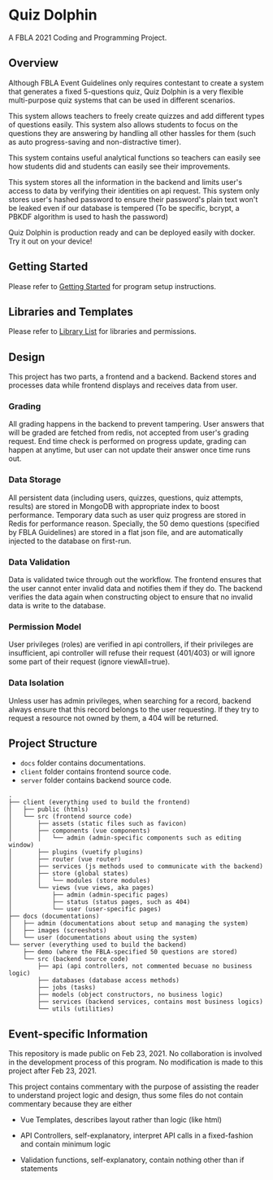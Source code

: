 # Quiz Dolphin

A FBLA 2021 Coding and Programming Project.

## Overview

Although FBLA Event Guidelines only requires contestant to create a system that generates a fixed 5-questions quiz, Quiz Dolphin is a very flexible multi-purpose quiz systems that can be used in different scenarios. 

This system allows teachers to freely create quizzes and add different types of questions easily. This system also allows students to focus on the questions they are answering by handling all other hassles for them (such as auto progress-saving and non-distractive timer).

This system contains useful analytical functions so teachers can easily see how students did and students can easily see their improvements.

This system stores all the information in the backend and limits user's access to data by verifying their identities on api request. This system only stores user's hashed password to ensure their password's plain text won't be leaked even if our database is tempered (To be specific, bcrypt, a PBKDF algorithm is used to hash the password)

Quiz Dolphin is production ready and can be deployed easily with docker. Try it out on your device!

## Getting Started

Please refer to [Getting Started](docs/admin/Getting-Started.md) for program setup instructions.

## Libraries and Templates

Please refer to [Library List](LIBRARY.md) for libraries and permissions.

## Design

This project has two parts, a frontend and a backend. Backend stores and processes data while frontend displays and receives data from user.

### Grading

All grading happens in the backend to prevent tampering. User answers that will be graded are fetched from redis, not accepted from user's grading request. End time check is performed on progress update, grading can happen at anytime, but user can not update their answer once time runs out.

### Data Storage

All persistent data (including users, quizzes, questions, quiz attempts, results) are stored in MongoDB with appropriate index to boost performance. Temporary data such as user quiz progress are stored in Redis for performance reason. Specially, the 50 demo questions (specified by FBLA Guidelines) are stored in a flat json file, and are automatically injected to the database on first-run.

### Data Validation

Data is validated twice through out the workflow. The frontend ensures that the user cannot enter invalid data and notifies them if they do. The backend verifies the data again when constructing object to ensure that no invalid data is write to the database.

### Permission Model

User privileges (roles) are verified in api controllers, if their privileges are insufficient, api controller will refuse their request (401/403) or will ignore some part of their request (ignore viewAll=true).

### Data Isolation

Unless user has admin privileges, when searching for a record, backend always ensure that this record belongs to the user requesting. If they try to request a resource not owned by them, a 404 will be returned.

## Project Structure

- `docs` folder contains documentations.
- `client` folder contains frontend source code.
- `server` folder contains backend source code.

```
.
├── client (everything used to build the frontend)
│   ├── public (htmls)
│   └── src (frontend source code)
│       ├── assets (static files such as favicon)
│       ├── components (vue components)
│       │   └── admin (admin-specific components such as editing window)
│       ├── plugins (vuetify plugins)
│       ├── router (vue router)
│       ├── services (js methods used to communicate with the backend)
│       ├── store (global states)
│       │   └── modules (store modules)
│       └── views (vue views, aka pages)
│           ├── admin (admin-specific pages)
│           ├── status (status pages, such as 404)
│           └── user (user-specific pages)
├── docs (documentations)
│   ├── admin (documentations about setup and managing the system)
│   ├── images (screeshots)
│   └── user (documentations about using the system)
└── server (everything used to build the backend)
    ├── demo (where the FBLA-specified 50 questions are stored)
    └── src (backend source code)
        ├── api (api controllers, not commented becuase no business logic)
        ├── databases (database access methods)
        ├── jobs (tasks)
        ├── models (object constructors, no business logic)
        ├── services (backend services, contains most business logics)
        └── utils (utilities)
```

## Event-specific Information

This repository is made public on Feb 23, 2021. No collaboration is involved in the development process of this program. No modification is made to this project after Feb 23, 2021.

This project contains commentary with the purpose of assisting the reader to understand project logic and design, thus some files do not contain commentary because they are either

- Vue Templates, describes layout rather than logic (like html)

- API Controllers, self-explanatory, interpret API calls in a fixed-fashion and contain minimum logic

- Validation functions, self-explanatory, contain nothing other than if statements
